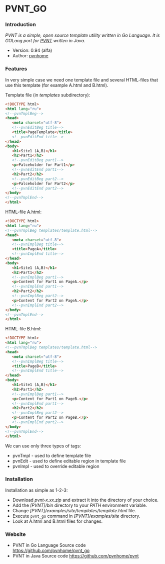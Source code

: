 PVNT_GO
=========

### Introduction

_PVNT is a simple, open source template utility written in Go Language. It is GOLang port for [PVNT](https://github.com/pvnhome/pvnt) written in Java._

* Version: 0.94 (alfa)
* Author: [pvnhome](mailto:pvnhome@yandex.ru)

### Features

In very simple case we need one template file and several HTML-files that use this template (for example A.html and B.html).

Template file (in _templates_ subdirectory):
```html
<!DOCTYPE html>
<html lang="ru">
<!--pvnTmplBeg-->
<head>
   <meta charset="utf-8">
   <!--pvnEditBeg title-->
   <title>PageTemplate</title>
   <!--pvnEditEnd title-->
</head>
<body>
   <h1>Site1 (A,B)</h1>
   <h2>Part1</h2>
   <!--pvnEditBeg part1-->
   <p>Palceholder for Part1</p>
   <!--pvnEditEnd part1-->
   <h2>Part2</h2>
   <!--pvnEditBeg part2-->
   <p>Palceholder for Part2</p>
   <!--pvnEditEnd part2-->
</body>
<!--pvnTmplEnd-->
</html>
```

HTML-file A.html:
```html
<!DOCTYPE html>
<html lang="ru">
<!--pvnTmplBeg templates/template.html-->
<head>
   <meta charset="utf-8">
   <!--pvnImplBeg title-->
   <title>PageA</title>
   <!--pvnImplEnd title-->
</head>
<body>
   <h1>Site1 (A,B)</h1>
   <h2>Part1</h2>
   <!--pvnImplBeg part1-->
   <p>Content for Part1 on PageA.</p>
   <!--pvnImplEnd part1-->
   <h2>Part2</h2>
   <!--pvnImplBeg part2-->
   <p>Content for Part2 on PageA.</p>
   <!--pvnImplEnd part2-->
</body>
<!--pvnTmplEnd-->
</html>
```
HTML-file B.html:
```html
<!DOCTYPE html>
<html lang="ru">
<!--pvnTmplBeg templates/template.html-->
<head>
   <meta charset="utf-8">
   <!--pvnImplBeg title-->
   <title>PageB</title>
   <!--pvnImplEnd title-->
</head>
<body>
   <h1>Site1 (A,B)</h1>
   <h2>Part1</h2>
   <!--pvnImplBeg part1-->
   <p>Content for Part1 on PageB.</p>
   <!--pvnImplEnd part1-->
   <h2>Part2</h2>
   <!--pvnImplBeg part2-->
   <p>Content for Part2 on PageB.</p>
   <!--pvnImplEnd part2-->
</body>
<!--pvnTmplEnd-->
</html>
```
We can use only three types of tags:
* pvnTmpl - used to define template file
* pvnEdit - used to define editable region in template file
* pvnImpl - used to override editable region

### Installation

Installation as simple as 1-2-3:
* Download _pvnt-x.xx.zip_ and extract it into the directory of your choice.
* Add the _[PVNT]/bin_ directory to your _PATH_ environment variable.
* Change _[PVNT]/examples/site/templates/template.html_ file.
* Execute `pvnt_go` command in _[PVNT]/examples/site_ directory.
* Look at A.html and B.html files for changes.

### Website
* PVNT in Go Language Source code
<https://github.com/pvnhome/pvnt_go>
* PVNT in Java Source code
<https://github.com/pvnhome/pvnt>
